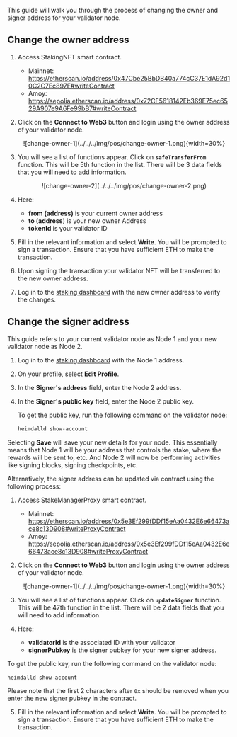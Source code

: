 
This guide will walk you through the process of changing the owner and signer address for your validator node.

## Change the owner address

1. Access StakingNFT smart contract.

      - Mainnet: https://etherscan.io/address/0x47Cbe25BbDB40a774cC37E1dA92d10C2C7Ec897F#writeContract
      - Amoy: https://sepolia.etherscan.io/address/0x72CF5618142Eb369E75ec6529A907e9A6Fe99bB7#writeContract

2. Click on the **Connect to Web3** button and login using the owner address of your validator node. 

      <center>
      ![change-owner-1](../../../img/pos/change-owner-1.png){width=30%}
      </center>

3. You will see a list of functions appear. Click on **`safeTransferFrom`** function. This will be 5th function in the list. There will be 3 data fields that you will need to add information.

      <center>
      ![change-owner-2](../../../img/pos/change-owner-2.png)
      </center>

4. Here:

      - **from (address)** is your current owner address
      - **to (address**) is your new owner Address
      - **tokenId** is your validator ID

5. Fill in the relevant information and select **Write**. You will be prompted to sign a transaction. Ensure that you have sufficient ETH to make the transaction.

6. Upon signing the transaction your validator NFT will be transferred to the new owner address.

7. Log in to the [staking dashboard](https://staking.polygon.technology/) with the new owner address to verify the changes.

## Change the signer address

This guide refers to your current validator node as Node 1 and your new validator node as Node 2.

1. Log in to the [staking dashboard](https://staking.polygon.technology/) with the Node 1 address.

2. On your profile, select **Edit Profile**.

3. In the **Signer's address** field, enter the Node 2 address.

4. In the **Signer's public key** field, enter the Node 2 public key.

   To get the public key, run the following command on the validator node:

   ```sh
   heimdalld show-account
   ```

Selecting **Save** will save your new details for your node. This essentially means that Node 1 will be your address that controls the stake, where the rewards will be sent to, etc. And Node 2 will now be performing activities like signing blocks, signing checkpoints, etc.

Alternatively, the signer address can be updated via contract using the following process:

1. Access StakeManagerProxy smart contract.

      - Mainnet: https://etherscan.io/address/0x5e3Ef299fDDf15eAa0432E6e66473ace8c13D908#writeProxyContract
      - Amoy: https://sepolia.etherscan.io/address/0x5e3Ef299fDDf15eAa0432E6e66473ace8c13D908#writeProxyContract

2. Click on the **Connect to Web3** button and login using the owner address of your validator node. 

      <center>
      ![change-owner-1](../../../img/pos/change-owner-1.png){width=30%}
      </center>

3. You will see a list of functions appear. Click on **`updateSigner`** function. This will be 47th function in the list. There will be 2 data fields that you will need to add information.

4. Here:

      - **validatorId** is the associated ID with your validator
      - **signerPubkey** is the signer pubkey for your new signer address. 

To get the public key, run the following command on the validator node:

   ```sh
   heimdalld show-account
   ```
Please note that the first 2 characters after `0x` should be removed when you enter the new signer pubkey in the contract.

5. Fill in the relevant information and select **Write**. You will be prompted to sign a transaction. Ensure that you have sufficient ETH to make the transaction.
